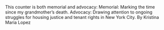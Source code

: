 This counter is both memorial and advocacy:
Memorial: Marking the time since my grandmother’s death.
Advocacy: Drawing attention to ongoing struggles for housing justice and tenant rights in New York City.
By Kristina Maria Lopez
